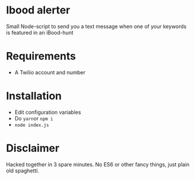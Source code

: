 # Ibood alerter

Small Node-script to send you a text message when one of your keywords is featured in an iBood-hunt

# Requirements

- A Twilio account and number

# Installation

- Edit configuration variables
- Do `yarn`or `npm i`
- `node index.js`

# Disclaimer

Hacked together in 3 spare minutes. No ES6 or other fancy things, just plain old spaghetti.